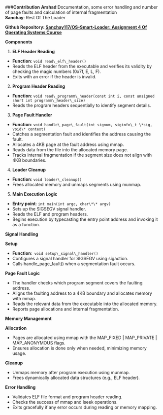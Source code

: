 ﻿###**Contribution**
**Arshad**:Documentation, some error handling and number of page faults and calculation of internal fragmentation<br/>
**Sanchay**: Rest Of The Loader

**Github Repository: [Sanchay117/OS-Smart-Loader: Assignment 4 Of Operating Systems Course](https://github.com/Sanchay117/OS-Smart-Loader)**

**Components**

1. **ELF Header Reading**
- **Function**: `void read\_elf\_header()`
- Reads the ELF header from the executable and verifies its validity by checking the magic numbers (0x7f, E, L, F).
- Exits with an error if the header is invalid.
2. **Program Header Reading**
- **Function**: `void read\_programm\_header(const int i, const unsigned short int programm\_header\_size)`
- Reads the program headers sequentially to identify segment details.
3. **Page Fault Handler**
- **Function**: `void handle\_page\_fault(int signum, siginfo\_t \*sig, void\* context)`
- Catches a segmentation fault and identifies the address causing the fault.
- Allocates a 4KB page at the fault address using mmap.
- Reads data from the file into the allocated memory page.
- Tracks internal fragmentation if the segment size does not align with 4KB boundaries.
4. **Loader Cleanup**
- **Function**: `void loader\_cleanup()`
- Frees allocated memory and unmaps segments using munmap.
5. **Main Execution Logic**
- **Entry point**: `int main(int argc, char\*\* argv)`
- Sets up the SIGSEGV signal handler.
- Reads the ELF and program headers.
- Begins execution by typecasting the entry point address and invoking it as a function.

**Signal Handling**

**Setup**

- **Function**:` void setup\_signal\_handler()`
- Configures a signal handler for SIGSEGV using sigaction.
- Calls handle\_page\_fault() when a segmentation fault occurs.

**Page Fault Logic**

- The handler checks which program segment covers the faulting address.
- Aligns the faulting address to a 4KB boundary and allocates memory with mmap.
- Reads the relevant data from the executable into the allocated memory.
- Reports page allocations and internal fragmentation.

**Memory Management**

**Allocation**

- Pages are allocated using mmap with the MAP\_FIXED | MAP\_PRIVATE | MAP\_ANONYMOUS flags.
- Ensures allocation is done only when needed, minimizing memory usage.

**Cleanup**

- Unmaps memory after program execution using munmap.
- Frees dynamically allocated data structures (e.g., ELF header).

**Error Handling**

- Validates ELF file format and program header reading.
- Checks the success of mmap and lseek operations.
- Exits gracefully if any error occurs during reading or memory mapping.
